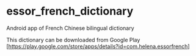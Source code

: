 # essor_french_dictionary

Android app of French Chinese bilingual dictionary

This dictionary can be downloaded from Google Play [https://play.google.com/store/apps/details?id=com.helena.essorfrench]
